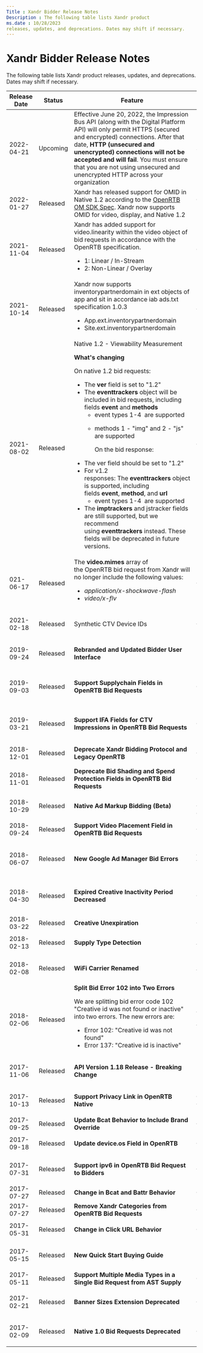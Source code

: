 ```yaml
---
Title : Xandr Bidder Release Notes
Description : The following table lists Xandr product
ms.date : 10/28/2023
releases, updates, and deprecations. Dates may shift if necessary.  
---
```



# Xandr Bidder Release Notes



The following table lists Xandr product
releases, updates, and deprecations. Dates may shift if necessary.  

<table class="table">
<thead class="thead">
<tr class="header row">
<th id="ID-0000c3c7__entry__1" class="entry colsep-1 rowsep-1">Release
Date</th>
<th id="ID-0000c3c7__entry__2"
class="entry colsep-1 rowsep-1">Status</th>
<th id="ID-0000c3c7__entry__3"
class="entry colsep-1 rowsep-1">Feature</th>
<th id="ID-0000c3c7__entry__4" class="entry colsep-1 rowsep-1">Product
Theme</th>
<th id="ID-0000c3c7__entry__5" class="entry colsep-1 rowsep-1">More
Info</th>
</tr>
</thead>
<tbody class="tbody">
<tr class="odd row">
<td class="entry colsep-1 rowsep-1"
headers="ID-0000c3c7__entry__1">2022-04-21</td>
<td class="entry colsep-1 rowsep-1"
headers="ID-0000c3c7__entry__2">Upcoming</td>
<td class="entry colsep-1 rowsep-1"
headers="ID-0000c3c7__entry__3">Effective June 20, 2022, the Impression
Bus API (along with the Digital Platform API) will only permit HTTPS
(secured and encrypted) connections. After that date, <strong>HTTP
(unsecured and unencrypted) connections will not be accepted and will
fail</strong>. You must ensure that you are not using unsecured and
unencrypted HTTP across your organization</td>
<td class="entry colsep-1 rowsep-1"
headers="ID-0000c3c7__entry__4">Security</td>
<td class="entry colsep-1 rowsep-1" headers="ID-0000c3c7__entry__5"><ul>
<li><a
href="api-release-notes/breaking-change-notice---april-21--2022---https-required.md"
class="xref" target="_blank">Breaking Change Notice - April 21, 2022 -
HTTPS Required</a></li>
</ul></td>
</tr>
<tr class="even row">
<td class="entry colsep-1 rowsep-1"
headers="ID-0000c3c7__entry__1">2022-01-27</td>
<td class="entry colsep-1 rowsep-1"
headers="ID-0000c3c7__entry__2">Released</td>
<td class="entry colsep-1 rowsep-1"
headers="ID-0000c3c7__entry__3">Xandr has
released support for OMID in Native 1.2 according to the <a
href="https://github.com/InteractiveAdvertisingBureau/AdCOM/blob/master/OpenRTB%20support%20for%20OMSDK.md"
class="xref" target="_blank">OpenRTB OM SDK Spec</a>. <span
class="ph">Xandr now supports OMID for video, display, and Native
1.2 </td>
<td class="entry colsep-1 rowsep-1"
headers="ID-0000c3c7__entry__4">OpenRTB, Native, Mobile</td>
<td class="entry colsep-1 rowsep-1" headers="ID-0000c3c7__entry__5"><ul>
<li><a
href="outgoing-bid-request-to-bidders.md"
class="xref" target="_blank">Outgoing Bid Request to Bidders</a></li>
</ul></td>
</tr>
<tr class="odd row">
<td class="entry colsep-1 rowsep-1"
headers="ID-0000c3c7__entry__1">2021-11-04</td>
<td class="entry colsep-1 rowsep-1"
headers="ID-0000c3c7__entry__2">Released</td>
<td class="entry colsep-1 rowsep-1"
headers="ID-0000c3c7__entry__3">Xandr has added
support for video.linearity within the video object of bid requests in
accordance with the OpenRTB specification.
<ul>
<li>1: Linear / In-Stream</li>
<li>2: Non-Linear / Overlay</li>
</ul></td>
<td class="entry colsep-1 rowsep-1"
headers="ID-0000c3c7__entry__4">OpenRTB</td>
<td class="entry colsep-1 rowsep-1" headers="ID-0000c3c7__entry__5"><ul>
<li><a
href="outgoing-bid-request-to-bidders.md#OutgoingBidRequesttoBidders-VideoObject"
class="xref" target="_blank">Outgoing Bid Request to
Bidders#VideoObject</a></li>
</ul></td>
</tr>
<tr class="even row">
<td class="entry colsep-1 rowsep-1"
headers="ID-0000c3c7__entry__1">2021-10-14</td>
<td class="entry colsep-1 rowsep-1"
headers="ID-0000c3c7__entry__2">Released</td>
<td class="entry colsep-1 rowsep-1"
headers="ID-0000c3c7__entry__3">Xandr now
supports inventorypartnerdomain in ext objects of app and sit in
accordance iab ads.txt specification 1.0.3
<ul>
<li>App.ext.inventorypartnerdomain</li>
<li>Site.ext.inventorypartnerdomain</li>
</ul></td>
<td class="entry colsep-1 rowsep-1"
headers="ID-0000c3c7__entry__4">OpenRTB</td>
<td class="entry colsep-1 rowsep-1" headers="ID-0000c3c7__entry__5">Iab
spec including inventorypartnerdomain update: <a
href="https://iabtechlab.com/wp-content/uploads/2021/03/ads.txt-1.0.3.pdf"
class="xref"
target="_blank">https://iabtechlab.com/wp-content/uploads/2021/03/ads.txt-1.0.3.pdf</a></td>
</tr>
<tr class="odd row">
<td class="entry colsep-1 rowsep-1"
headers="ID-0000c3c7__entry__1">2021-08-02</td>
<td class="entry colsep-1 rowsep-1"
headers="ID-0000c3c7__entry__2">Released</td>
<td class="entry colsep-1 rowsep-1"
headers="ID-0000c3c7__entry__3">Native 1.2 - Viewability Measurement  
<p><strong>What's changing</strong></p>
<p>On native 1.2 bid requests:</p>
<ul>
<li>The<strong> ver</strong> field is set to "1.2"</li>
<li>The <strong>eventtrackers</strong> object will be included in bid
requests, including
fields <strong>event </strong>and <strong>methods</strong>
<ul>
<li>event types 1-4  are supported</li>
<li><p>methods 1 - "img" and 2 - "js" are supported</p>
<p>On the bid response:</p></li>
</ul></li>
<li>The ver field should be set to
"1.2"</li>
<li>For v1.2 responses: The <strong>eventtrackers </strong>object is
supported, including
fields <strong>event</strong>, <strong>method</strong>,
and <strong>url</strong>
<ul>
<li>event types 1-4  are supported</li>
</ul></li>
<li>The <strong>imptrackers</strong> and <span
class="ph uicontrol">jstracker fields are still supported, but we
recommend using <strong>eventtrackers</strong> instead. These fields
will be deprecated in future versions.</li>
</ul></td>
<td class="entry colsep-1 rowsep-1"
headers="ID-0000c3c7__entry__4">OpenRTB, Native</td>
<td class="entry colsep-1 rowsep-1" headers="ID-0000c3c7__entry__5"><ul>
<li><a
href="outgoing-bid-request-to-bidders.md"
class="xref" target="_blank">Outgoing Bid Request to Bidders</a></li>
<li>We support for Version 1.1 and 1.2 of the OpenRTB Native Ads API.
Once your bidder has been enabled for Native 1.2, you will begin to
receive version 1.2 bid requests and will be required to provide version
1.2 bid responses. Native v1.2 is available regardless of whether your
bidder is enabled for <a
href="native-ad-markup-bidding.md"
class="xref" target="_blank">Native Ad Markup Bidding</a>. </li>
</ul></td>
</tr>
<tr class="even row">
<td class="entry colsep-1 rowsep-1"
headers="ID-0000c3c7__entry__1">021-06-17</td>
<td class="entry colsep-1 rowsep-1"
headers="ID-0000c3c7__entry__2">Released</td>
<td class="entry colsep-1 rowsep-1"
headers="ID-0000c3c7__entry__3">The <strong>video.mimes</strong> array
of the OpenRTB bid request from Xandr will no
longer include the following values:
<ul>
<li><em>application/x-shockwave-flash</em></li>
<li><em>video/x-flv </em> </li>
</ul></td>
<td class="entry colsep-1 rowsep-1"
headers="ID-0000c3c7__entry__4">OpenRTB</td>
<td class="entry colsep-1 rowsep-1"
headers="ID-0000c3c7__entry__5"></td>
</tr>
<tr class="odd row">
<td class="entry colsep-1 rowsep-1"
headers="ID-0000c3c7__entry__1">2021-02-18</td>
<td class="entry colsep-1 rowsep-1"
headers="ID-0000c3c7__entry__2">Released</td>
<td class="entry colsep-1 rowsep-1"
headers="ID-0000c3c7__entry__3">Synthetic CTV Device IDs</td>
<td class="entry colsep-1 rowsep-1"
headers="ID-0000c3c7__entry__4">OpenRTB</td>
<td class="entry colsep-1 rowsep-1" headers="ID-0000c3c7__entry__5"><ul>
<li><a
href="outgoing-bid-request-to-bidders.md"
class="xref" target="_blank">Outgoing Bid Request to Bidders</a></li>
</ul></td>
</tr>
<tr class="even row">
<td class="entry colsep-1 rowsep-1"
headers="ID-0000c3c7__entry__1">2019-09-24</td>
<td class="entry colsep-1 rowsep-1"
headers="ID-0000c3c7__entry__2">Released</td>
<td class="entry colsep-1 rowsep-1"
headers="ID-0000c3c7__entry__3"><strong>Rebranded and Updated Bidder
User Interface</strong></td>
<td class="entry colsep-1 rowsep-1" headers="ID-0000c3c7__entry__4">User
Interface</td>
<td class="entry colsep-1 rowsep-1" headers="ID-0000c3c7__entry__5"><ul>
<li><a href="http://bidder.xandr.com/" class="xref"
target="_blank">Xandr Bidder UI</a></li>
<li><a
href="bidder-platform-user-interface.md"
class="xref" target="_blank">Bidder Platform User Interface</a></li>
</ul></td>
</tr>
<tr class="odd row">
<td class="entry colsep-1 rowsep-1"
headers="ID-0000c3c7__entry__1">2019-09-03</td>
<td class="entry colsep-1 rowsep-1"
headers="ID-0000c3c7__entry__2">Released</td>
<td class="entry colsep-1 rowsep-1"
headers="ID-0000c3c7__entry__3"><strong>Support Supplychain Fields in
OpenRTB Bid Requests</strong></td>
<td class="entry colsep-1 rowsep-1"
headers="ID-0000c3c7__entry__4">OpenRTB</td>
<td class="entry colsep-1 rowsep-1" headers="ID-0000c3c7__entry__5"><ul>
<li><a
href="https://github.com/InteractiveAdvertisingBureau/openrtb/blob/master/supplychainobject.md"
class="xref" target="_blank">IAB Supplychain Object Specs</a></li>
<li><a
href="outgoing-bid-request-to-bidders.md"
class="xref" target="_blank">Outgoing Bid Request to Bidders</a></li>
</ul></td>
</tr>
<tr class="even row">
<td class="entry colsep-1 rowsep-1"
headers="ID-0000c3c7__entry__1">2019-03-21</td>
<td class="entry colsep-1 rowsep-1"
headers="ID-0000c3c7__entry__2">Released</td>
<td class="entry colsep-1 rowsep-1"
headers="ID-0000c3c7__entry__3"><p><strong>Support IFA Fields for CTV
Impressions in OpenRTB Bid Requests</strong></p></td>
<td class="entry colsep-1 rowsep-1"
headers="ID-0000c3c7__entry__4">OpenRTB, CTV</td>
<td class="entry colsep-1 rowsep-1" headers="ID-0000c3c7__entry__5"><ul>
<li><a
href="https://iabtechlab.com/wp-content/uploads/2018/12/OTT-IFA-guidelines.final_Dec2018.pdf"
class="xref" target="_blank">IAB IFA OTT Guidelines</a></li>
<li><a
href="outgoing-bid-request-to-bidders.md"
class="xref" target="_blank">Outgoing Bid Request to Bidders</a></li>
</ul></td>
</tr>
<tr class="odd row">
<td class="entry colsep-1 rowsep-1"
headers="ID-0000c3c7__entry__1">2018-12-01</td>
<td class="entry colsep-1 rowsep-1"
headers="ID-0000c3c7__entry__2">Released</td>
<td class="entry colsep-1 rowsep-1"
headers="ID-0000c3c7__entry__3"><strong>Deprecate Xandr Bidding Protocol
and Legacy OpenRTB</strong></td>
<td class="entry colsep-1 rowsep-1"
headers="ID-0000c3c7__entry__4">OpenRTB</td>
<td class="entry colsep-1 rowsep-1" headers="ID-0000c3c7__entry__5"><ul>
<li><a
href="bidding-protocol.md"
class="xref" target="_blank">Bidding Protocol</a></li>
</ul></td>
</tr>
<tr class="even row">
<td class="entry colsep-1 rowsep-1"
headers="ID-0000c3c7__entry__1">2018-11-01</td>
<td class="entry colsep-1 rowsep-1"
headers="ID-0000c3c7__entry__2">Released</td>
<td class="entry colsep-1 rowsep-1"
headers="ID-0000c3c7__entry__3"><strong>Deprecate Bid Shading and Spend
Protection Fields in OpenRTB Bid Requests</strong></td>
<td class="entry colsep-1 rowsep-1"
headers="ID-0000c3c7__entry__4">OpenRTB</td>
<td class="entry colsep-1 rowsep-1" headers="ID-0000c3c7__entry__5"><ul>
<li><a
href="https://docs.xandr.com/csh?context=78643640&amp;topicname=outgoing-bid-request-to-bidders.md#OutgoingBidRequesttoBidders-PublisherIntegrationObject"
class="xref" target="_blank">PublisherIntegrationObject</a></li>
<li><a
href="https://docs.xandr.com/csh?context=78643640&amp;topicname=outgoing-bid-request-to-bidders.md#OutgoingBidRequesttoBidders-BidRequestAppNexusObject"
class="xref" target="_blank">BidRequestAppNexusObject</a></li>
</ul></td>
</tr>
<tr class="odd row">
<td class="entry colsep-1 rowsep-1"
headers="ID-0000c3c7__entry__1">2018-10-29</td>
<td class="entry colsep-1 rowsep-1"
headers="ID-0000c3c7__entry__2">Released</td>
<td class="entry colsep-1 rowsep-1"
headers="ID-0000c3c7__entry__3"><strong><strong>Native Ad Markup Bidding
(Beta)</strong></strong></td>
<td class="entry colsep-1 rowsep-1"
headers="ID-0000c3c7__entry__4">Native, Creative, OpenRTB</td>
<td class="entry colsep-1 rowsep-1" headers="ID-0000c3c7__entry__5"><ul>
<li><a
href="native-ad-markup-bidding.md"
class="xref" target="_blank">Native Ad Markup Bidding</a></li>
</ul></td>
</tr>
<tr class="even row">
<td class="entry colsep-1 rowsep-1"
headers="ID-0000c3c7__entry__1">2018-09-24</td>
<td class="entry colsep-1 rowsep-1"
headers="ID-0000c3c7__entry__2">Released</td>
<td class="entry colsep-1 rowsep-1"
headers="ID-0000c3c7__entry__3"><strong>Support Video Placement Field in
OpenRTB Bid Requests</strong></td>
<td class="entry colsep-1 rowsep-1"
headers="ID-0000c3c7__entry__4">OpenRTB</td>
<td class="entry colsep-1 rowsep-1" headers="ID-0000c3c7__entry__5"><ul>
<li><a
href="https://docs.xandr.com/csh?context=78643640&amp;topicname=outgoing-bid-request-to-bidders.md#OutgoingBidRequesttoBidders-VideoObject"
class="xref" target="_blank">VideoObject</a></li>
</ul></td>
</tr>
<tr class="odd row">
<td class="entry colsep-1 rowsep-1"
headers="ID-0000c3c7__entry__1">2018-06-07</td>
<td class="entry colsep-1 rowsep-1"
headers="ID-0000c3c7__entry__2">Released</td>
<td class="entry colsep-1 rowsep-1"
headers="ID-0000c3c7__entry__3"><strong>New Google Ad Manager Bid
Errors</strong></td>
<td class="entry colsep-1 rowsep-1"
headers="ID-0000c3c7__entry__4">Creative, Troubleshooting</td>
<td class="entry colsep-1 rowsep-1" headers="ID-0000c3c7__entry__5"><ul>
<li><a
href="bid-error-codes.md"
class="xref" target="_blank">Bid Error Codes</a></li>
<li><a
href="bidder-bid-error-report-api.md"
class="xref" target="_blank">Bidder Bid Error Report API</a></li>
<li><a
href="notify-request.md"
class="xref" target="_blank">Notify Request</a></li>
</ul></td>
</tr>
<tr class="even row">
<td class="entry colsep-1 rowsep-1"
headers="ID-0000c3c7__entry__1">2018-04-30</td>
<td class="entry colsep-1 rowsep-1"
headers="ID-0000c3c7__entry__2">Released</td>
<td class="entry colsep-1 rowsep-1"
headers="ID-0000c3c7__entry__3"><strong><strong>Expired Creative
Inactivity Period Decreased</strong></strong></td>
<td class="entry colsep-1 rowsep-1"
headers="ID-0000c3c7__entry__4">Creative</td>
<td class="entry colsep-1 rowsep-1" headers="ID-0000c3c7__entry__5"><ul>
<li><a
href="add-a-creative.md"
class="xref" target="_blank">Add a Creative</a></li>
<li><a
href="creative---faq.md"
class="xref" target="_blank">Creative - FAQ</a></li>
<li><a
href="object-limit-service.md"
class="xref" target="_blank">Object Limit Service</a></li>
</ul></td>
</tr>
<tr class="odd row">
<td class="entry colsep-1 rowsep-1"
headers="ID-0000c3c7__entry__1">2018-03-22</td>
<td class="entry colsep-1 rowsep-1"
headers="ID-0000c3c7__entry__2">Released</td>
<td class="entry colsep-1 rowsep-1"
headers="ID-0000c3c7__entry__3"><strong>Creative
Unexpiration</strong></td>
<td class="entry colsep-1 rowsep-1"
headers="ID-0000c3c7__entry__4">Creative</td>
<td class="entry colsep-1 rowsep-1"
headers="ID-0000c3c7__entry__5"></td>
</tr>
<tr class="even row">
<td class="entry colsep-1 rowsep-1"
headers="ID-0000c3c7__entry__1">2018-02-13</td>
<td class="entry colsep-1 rowsep-1"
headers="ID-0000c3c7__entry__2">Released</td>
<td class="entry colsep-1 rowsep-1"
headers="ID-0000c3c7__entry__3"><strong>Supply Type
Detection</strong></td>
<td class="entry colsep-1 rowsep-1"
headers="ID-0000c3c7__entry__4">Mobile, Targeting</td>
<td class="entry colsep-1 rowsep-1" headers="ID-0000c3c7__entry__5"><ul>
<li><a
href="supply-type-detection---faq.md"
class="xref" target="_blank">Supply Type Detection - FAQ</a></li>
</ul></td>
</tr>
<tr class="odd row">
<td class="entry colsep-1 rowsep-1"
headers="ID-0000c3c7__entry__1">2018-02-08</td>
<td class="entry colsep-1 rowsep-1"
headers="ID-0000c3c7__entry__2">Released</td>
<td class="entry colsep-1 rowsep-1"
headers="ID-0000c3c7__entry__3"><strong>WiFi Carrier
Renamed</strong></td>
<td class="entry colsep-1 rowsep-1"
headers="ID-0000c3c7__entry__4">Mobile, Targeting</td>
<td class="entry colsep-1 rowsep-1" headers="ID-0000c3c7__entry__5"><ul>
<li><a
href="carrier-service.md"
class="xref" target="_blank">Carrier Service</a></li>
<li><a
href="outgoing-bid-request-to-bidders.md"
class="xref" target="_blank">OpenRTB Bid Request</a></li>
</ul></td>
</tr>
<tr class="even row">
<td class="entry colsep-1 rowsep-1"
headers="ID-0000c3c7__entry__1">2018-02-06</td>
<td class="entry colsep-1 rowsep-1"
headers="ID-0000c3c7__entry__2">Released</td>
<td class="entry colsep-1 rowsep-1"
headers="ID-0000c3c7__entry__3"><strong>Split Bid Error 102 into Two
Errors</strong>
<p>We are splitting bid error code 102 "Creative id was not found or
inactive" into two errors. The new errors are:</p>
<ul>
<li>Error 102: "Creative id was not found"</li>
<li>Error 137: "Creative id is inactive"</li>
</ul></td>
<td class="entry colsep-1 rowsep-1"
headers="ID-0000c3c7__entry__4">Creative, Reporting,
Troubleshooting</td>
<td class="entry colsep-1 rowsep-1" headers="ID-0000c3c7__entry__5"><ul>
<li><a
href="bid-error-codes.md"
class="xref" target="_blank">Bid Error Codes</a></li>
</ul></td>
</tr>
<tr class="odd row">
<td class="entry colsep-1 rowsep-1"
headers="ID-0000c3c7__entry__1">2017-11-06</td>
<td class="entry colsep-1 rowsep-1"
headers="ID-0000c3c7__entry__2">Released</td>
<td class="entry colsep-1 rowsep-1"
headers="ID-0000c3c7__entry__3"><strong>API Version 1.18 Release -
Breaking Change</strong></td>
<td class="entry colsep-1 rowsep-1"
headers="ID-0000c3c7__entry__4">Reporting, API</td>
<td class="entry colsep-1 rowsep-1" headers="ID-0000c3c7__entry__5"><ul>
<li><a
href="september-5--2017---api-version-1-18-release---breaking-changes.md"
class="xref" target="_blank">API Version 1.18 Breaking Change
Communication</a></li>
</ul></td>
</tr>
<tr class="even row">
<td class="entry colsep-1 rowsep-1"
headers="ID-0000c3c7__entry__1">2017-10-13</td>
<td class="entry colsep-1 rowsep-1"
headers="ID-0000c3c7__entry__2">Released</td>
<td class="entry colsep-1 rowsep-1"
headers="ID-0000c3c7__entry__3"><p><strong>Support Privacy Link in
OpenRTB Native</strong></p></td>
<td class="entry colsep-1 rowsep-1"
headers="ID-0000c3c7__entry__4">Creative, OpenRTB</td>
<td class="entry colsep-1 rowsep-1" headers="ID-0000c3c7__entry__5"><ul>
<li><a
href="creative-service.md"
class="xref" target="_blank">Creative Service</a></li>
</ul></td>
</tr>
<tr class="odd row">
<td class="entry colsep-1 rowsep-1"
headers="ID-0000c3c7__entry__1">2017-09-25</td>
<td class="entry colsep-1 rowsep-1"
headers="ID-0000c3c7__entry__2">Released</td>
<td class="entry colsep-1 rowsep-1"
headers="ID-0000c3c7__entry__3"><strong>Update Bcat Behavior to Include
Brand Override</strong></td>
<td class="entry colsep-1 rowsep-1"
headers="ID-0000c3c7__entry__4">OpenRTB</td>
<td class="entry colsep-1 rowsep-1"
headers="ID-0000c3c7__entry__5"></td>
</tr>
<tr class="even row">
<td class="entry colsep-1 rowsep-1"
headers="ID-0000c3c7__entry__1">2017-09-18</td>
<td class="entry colsep-1 rowsep-1"
headers="ID-0000c3c7__entry__2">Released</td>
<td class="entry colsep-1 rowsep-1"
headers="ID-0000c3c7__entry__3"><p><strong>Update device.os Field in
OpenRTB</strong></p></td>
<td class="entry colsep-1 rowsep-1"
headers="ID-0000c3c7__entry__4">OpenRTB</td>
<td class="entry colsep-1 rowsep-1" headers="ID-0000c3c7__entry__5"><ul>
<li><a
href="https://docs.xandr.com/csh?context=78643640&amp;topicname=outgoing-bid-request-to-bidders.md#OutgoingBidRequesttoBidders-DeviceObject"
class="xref" target="_blank">DeviceObject</a></li>
</ul></td>
</tr>
<tr class="odd row">
<td class="entry colsep-1 rowsep-1"
headers="ID-0000c3c7__entry__1">2017-07-31</td>
<td class="entry colsep-1 rowsep-1"
headers="ID-0000c3c7__entry__2">Released</td>
<td class="entry colsep-1 rowsep-1"
headers="ID-0000c3c7__entry__3"><p><strong>Support ipv6 in OpenRTB Bid
Request to Bidders</strong></p></td>
<td class="entry colsep-1 rowsep-1"
headers="ID-0000c3c7__entry__4">OpenRTB</td>
<td class="entry colsep-1 rowsep-1" headers="ID-0000c3c7__entry__5"><ul>
<li><a
href="https://docs.xandr.com/csh?context=78643640&amp;topicname=outgoing-bid-request-to-bidders.md#OutgoingBidRequesttoBidders-DeviceObject"
class="xref" target="_blank">DeviceObject</a></li>
</ul></td>
</tr>
<tr class="even row">
<td class="entry colsep-1 rowsep-1"
headers="ID-0000c3c7__entry__1">2017-07-27</td>
<td class="entry colsep-1 rowsep-1"
headers="ID-0000c3c7__entry__2">Released</td>
<td class="entry colsep-1 rowsep-1"
headers="ID-0000c3c7__entry__3"><strong>Change in Bcat and Battr
Behavior</strong></td>
<td class="entry colsep-1 rowsep-1"
headers="ID-0000c3c7__entry__4">OpenRTB</td>
<td class="entry colsep-1 rowsep-1"
headers="ID-0000c3c7__entry__5"></td>
</tr>
<tr class="odd row">
<td class="entry colsep-1 rowsep-1"
headers="ID-0000c3c7__entry__1">2017-07-27</td>
<td class="entry colsep-1 rowsep-1"
headers="ID-0000c3c7__entry__2">Released</td>
<td class="entry colsep-1 rowsep-1"
headers="ID-0000c3c7__entry__3"><strong>Remove Xandr Categories from
OpenRTB Bid Requests</strong></td>
<td class="entry colsep-1 rowsep-1"
headers="ID-0000c3c7__entry__4">OpenRTB</td>
<td class="entry colsep-1 rowsep-1"
headers="ID-0000c3c7__entry__5"></td>
</tr>
<tr class="even row">
<td class="entry colsep-1 rowsep-1"
headers="ID-0000c3c7__entry__1">2017-05-31</td>
<td class="entry colsep-1 rowsep-1"
headers="ID-0000c3c7__entry__2">Released</td>
<td class="entry colsep-1 rowsep-1"
headers="ID-0000c3c7__entry__3"><p><strong>Change in Click URL
Behavior</strong></p></td>
<td class="entry colsep-1 rowsep-1"
headers="ID-0000c3c7__entry__4">OpenRTB</td>
<td class="entry colsep-1 rowsep-1"
headers="ID-0000c3c7__entry__5"></td>
</tr>
<tr class="odd row">
<td class="entry colsep-1 rowsep-1"
headers="ID-0000c3c7__entry__1">2017-05-15</td>
<td class="entry colsep-1 rowsep-1"
headers="ID-0000c3c7__entry__2">Released</td>
<td class="entry colsep-1 rowsep-1"
headers="ID-0000c3c7__entry__3"><strong>New Quick Start Buying
Guide</strong></td>
<td class="entry colsep-1 rowsep-1"
headers="ID-0000c3c7__entry__4">Documentation</td>
<td class="entry colsep-1 rowsep-1" headers="ID-0000c3c7__entry__5"><ul>
<li><a
href="quick-start-creative-buying-guide.md"
class="xref" target="_blank">Quick Start Creative Buying Guide</a></li>
</ul></td>
</tr>
<tr class="even row">
<td class="entry colsep-1 rowsep-1"
headers="ID-0000c3c7__entry__1">2017-05-11</td>
<td class="entry colsep-1 rowsep-1"
headers="ID-0000c3c7__entry__2">Released</td>
<td class="entry colsep-1 rowsep-1"
headers="ID-0000c3c7__entry__3"><strong>Support Multiple Media Types in
a Single Bid Request from AST Supply</strong></td>
<td class="entry colsep-1 rowsep-1"
headers="ID-0000c3c7__entry__4">OpenRTB</td>
<td class="entry colsep-1 rowsep-1"
headers="ID-0000c3c7__entry__5"></td>
</tr>
<tr class="odd row">
<td class="entry colsep-1 rowsep-1"
headers="ID-0000c3c7__entry__1">2017-02-21</td>
<td class="entry colsep-1 rowsep-1"
headers="ID-0000c3c7__entry__2">Released</td>
<td class="entry colsep-1 rowsep-1"
headers="ID-0000c3c7__entry__3"><strong>Banner Sizes Extension
Deprecated</strong></td>
<td class="entry colsep-1 rowsep-1"
headers="ID-0000c3c7__entry__4">OpenRTB</td>
<td class="entry colsep-1 rowsep-1" headers="ID-0000c3c7__entry__5"><ul>
<li><a
href="outgoing-bid-request-to-bidders.md"
class="xref" target="_blank">Outgoing Bid Request to Bidders</a></li>
</ul></td>
</tr>
<tr class="even row">
<td class="entry colsep-1 rowsep-1"
headers="ID-0000c3c7__entry__1">2017-02-09</td>
<td class="entry colsep-1 rowsep-1"
headers="ID-0000c3c7__entry__2">Released</td>
<td class="entry colsep-1 rowsep-1"
headers="ID-0000c3c7__entry__3"><strong>Native 1.0 Bid Requests
Deprecated</strong></td>
<td class="entry colsep-1 rowsep-1"
headers="ID-0000c3c7__entry__4">OpenRTB</td>
<td class="entry colsep-1 rowsep-1" headers="ID-0000c3c7__entry__5"><ul>
<li><a
href="outgoing-bid-request-to-bidders.md"
class="xref" target="_blank">Outgoing Bid Request to Bidders</a></li>
</ul></td>
</tr>
</tbody>
</table>





